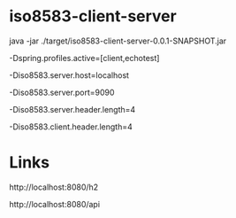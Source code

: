 # iso8583-client-server

java -jar ./target/iso8583-client-server-0.0.1-SNAPSHOT.jar

-Dspring.profiles.active=[client,echotest]

-Diso8583.server.host=localhost

-Diso8583.server.port=9090

-Diso8583.server.header.length=4

-Diso8583.client.header.length=4

# Links
http://localhost:8080/h2

http://localhost:8080/api
